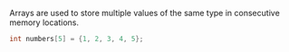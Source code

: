 Arrays are used to store multiple values of the same type in consecutive memory locations.
```c++
int numbers[5] = {1, 2, 3, 4, 5};
```
